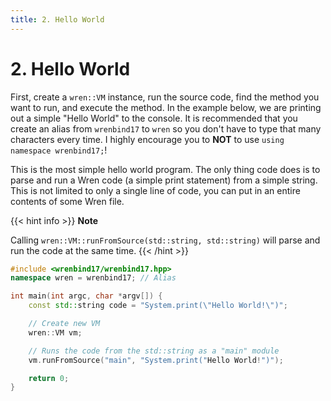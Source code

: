 ```yaml
---
title: 2. Hello World
---
```


#  2. Hello World

First, create a `wren::VM` instance, run the source code, find the method you want to run, and execute the method. In the example below, we are printing out a simple "Hello World" to the console. It is recommended that you create an alias from `wrenbind17` to `wren` so you don't have to type that many characters every time. I highly encourage you to **NOT** to use `using namespace wrenbind17;`!

This is the most simple hello world program. The only thing code does is to parse and run a Wren code (a simple print statement) from a simple string. This is not limited to only a single line of code, you can put in an entire contents of some Wren file.

{{< hint info >}}
**Note**

Calling `wren::VM::runFromSource(std::string, std::string)` will parse and run the code at the same time.
{{< /hint >}}

```cpp
#include <wrenbind17/wrenbind17.hpp>
namespace wren = wrenbind17; // Alias

int main(int argc, char *argv[]) {
    const std::string code = "System.print(\"Hello World!\")";

    // Create new VM
    wren::VM vm;

    // Runs the code from the std::string as a "main" module
    vm.runFromSource("main", "System.print("Hello World!")");

    return 0;
}
```
